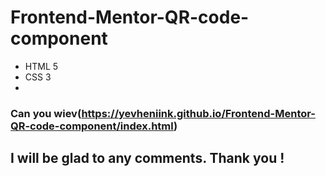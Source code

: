 # Frontend-Mentor-QR-code-component
- HTML 5
- CSS 3
- 
### Can you wiev(https://yevheniink.github.io/Frontend-Mentor-QR-code-component/index.html)

## I will be glad to any comments. Thank you !

